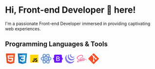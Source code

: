 # Hi, Front-end Developer 🌟 here!

I'm a passionate Front-end Developer immersed in providing captivating web experiences.


## Programming Languages & Tools

<div>
  <img src="https://github.com/stharavi01/stharavi01/blob/main/html.svg" width="35"/>
  <img src="https://github.com/stharavi01/stharavi01/blob/main/css.svg" width="35"/>
  <img src="https://github.com/stharavi01/stharavi01/blob/main/icons8-javascript-480.svg" width="35"/>
  <img src="https://github.com/stharavi01/stharavi01/blob/main/icons8-react-480.svg" width="35"/>
  <img src="https://github.com/stharavi01/stharavi01/blob/main/icons8-bootstrap-480.svg" width="35"/>
  <img src="https://github.com/stharavi01/stharavi01/blob/main/icons8-jquery-500.svg" width="35"/>
  <img src="https://github.com/stharavi01/stharavi01/blob/main/icons8-sass-480.svg" width="35"/>
  <img src="https://github.com/stharavi01/stharavi01/blob/main/git.svg" width="35"/>
</div>



